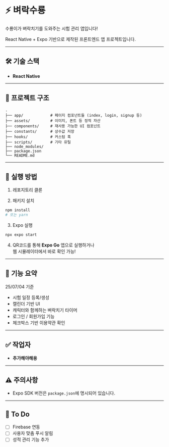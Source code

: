 # ⚡️ 벼락수룡

수룡이가 벼락치기를 도와주는 시험 관리 앱입니다!

React Native + Expo 기반으로 제작된 프론트엔드 앱 프로젝트입니다.

---

## 🛠 기술 스택

- **React Native**

---

## 📁 프로젝트 구조

```
.
├── app/            # 페이지 컴포넌트들 (index, login, signup 등)
├── assets/         # 이미지, 폰트 등 정적 자산
├── components/     # 재사용 가능한 UI 컴포넌트
├── constants/      # 상수값 저장
├── hooks/          # 커스텀 훅
├── scripts/        # 기타 유틸
├── node_modules/
├── package.json
└── README.md
```

---

## 🚀 실행 방법

1. 레포지토리 클론

2. 패키지 설치

```bash
npm install
# 또는 yarn
```

3. Expo 실행

```bash
npx expo start
```

4. QR코드를 통해 **Expo Go** 앱으로 실행하거나  
   웹 시뮬레이터에서 바로 확인 가능!

---

## 🧪 기능 요약

25/07/04 기준

- 시험 일정 등록/생성
- 캘린더 기반 UI
- 캐릭터와 함께하는 벼락치기 타이머
- 로그인 / 회원가입 기능
- 체크박스 기반 이용약관 확인

---

## ✅ 작업자

- **추가해야해용**

---

## ⚠️ 주의사항

- Expo SDK 버전은 `package.json`에 명시되어 있습니다.

---

## 📌 To Do

- [ ] Firebase 연동
- [ ] 사용자 맞춤 푸시 알림
- [ ] 성적 관리 기능 추가

